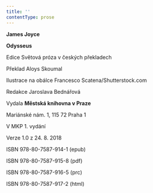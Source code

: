 ```yaml
---
title: ''
contentType: prose
---
```


**James Joyce**

**Odysseus**

Edice Světová próza v českých překladech

Překlad Aloys Skoumal

Ilustrace na obálce Francesco Scatena/Shutterstock.com

Redakce Jaroslava Bednářová

Vydala **Městská knihovna v Praze**

Mariánské nám. 1, 115 72 Praha 1

V MKP 1. vydání

Verze 1.0 z 24. 8. 2018

ISBN 978-80-7587-914-1 (epub)

ISBN 978-80-7587-915-8 (pdf)

ISBN 978-80-7587-916-5 (prc)

ISBN 978-80-7587-917-2 (html)
